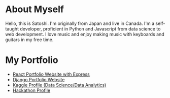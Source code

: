 # About Myself
Hello, this is Satoshi. I'm originally from Japan and live in Canada. I'm a self-taught developer, proficient in Python and Javascript from data science to web development. I love music and enjoy making music with keyboards and guitars in my free time.

# My Portfolio
- [React Portfolio Website with Express](https://satoshi-sh.github.io/portfolio/) 
- [Django Portfolio Website](https://satoshi40.pythonanywhere.com)
- [Kaggle Profile (Data Science/Data Analytics)](https://www.kaggle.com/satoshiss)
- [Hackathon Profile](https://devpost.com/Satoshi-Sh?ref_content=user-portfolio&ref_feature=portfolio&ref_medium=global-nav)




<!---
Satoshi-Sh/Satoshi-Sh is a ✨ special ✨ repository because its `README.md` (this file) appears on your GitHub profile.
You can click the Preview link to take a look at your changes.
--->
